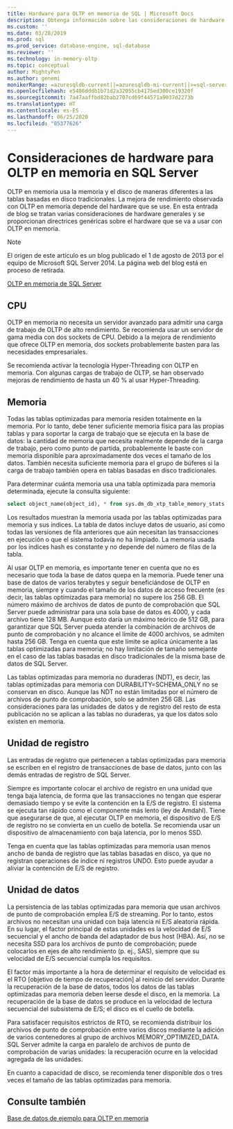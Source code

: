```yaml
---
title: Hardware para OLTP en memoria de SQL | Microsoft Docs
description: Obtenga información sobre las consideraciones de hardware para el rendimiento de OLTP en memoria en SQL Server. OLTP en memoria usa la memoria y el disco de maneras diferentes a las tablas basadas en disco.
ms.custom: ''
ms.date: 03/28/2019
ms.prod: sql
ms.prod_service: database-engine, sql-database
ms.reviewer: ''
ms.technology: in-memory-oltp
ms.topic: conceptual
author: MightyPen
ms.author: genemi
monikerRange: =azuresqldb-current||=azuresqldb-mi-current||>=sql-server-2016||>=sql-server-linux-2017||=sqlallproducts-allversions
ms.openlocfilehash: e5486dddb1b71d2a32055cb4175ed300ce19320f
ms.sourcegitcommit: 7a47aaffbd82bab2707cd69f44571a9037d2273b
ms.translationtype: HT
ms.contentlocale: es-ES
ms.lasthandoff: 06/25/2020
ms.locfileid: "85377626"
---
```

# <a name="hardware-considerations-for-in-memory-oltp-in-sql-server"></a>Consideraciones de hardware para OLTP en memoria en SQL Server

OLTP en memoria usa la memoria y el disco de maneras diferentes a las tablas basadas en disco tradicionales. La mejora de rendimiento observada con OLTP en memoria depende del hardware que se use. En esta entrada de blog se tratan varias consideraciones de hardware generales y se proporcionan directrices genéricas sobre el hardware que se va a usar con OLTP en memoria.

> [!NOTE]
> El origen de este artículo es un blog publicado el 1 de agosto de 2013 por el equipo de Microsoft SQL Server 2014. La página web del blog está en proceso de retirada.
>
> [OLTP en memoria de SQL Server](index.md)

<!--
    Here was the link to the blog. This blog was captured into this new article on 2018/11/30, by GeneMi (MightyPen).
    https://cloudblogs.microsoft.com/sqlserver/2013/08/01/hardware-considerations-for-in-memory-oltp-in-sql-server-2014/
    At least one pre-existing article that contained the obsolete blog link was:
        relational-databases\in-memory-oltp\sample-database-for-in-memory-oltp.md
-->

## <a name="cpu"></a>CPU

OLTP en memoria no necesita un servidor avanzado para admitir una carga de trabajo de OLTP de alto rendimiento. Se recomienda usar un servidor de gama media con dos sockets de CPU. Debido a la mejora de rendimiento que ofrece OLTP en memoria, dos sockets probablemente basten para las necesidades empresariales.

Se recomienda activar la tecnología Hyper-Threading con OLTP en memoria. Con algunas cargas de trabajo de OLTP, se han observado mejoras de rendimiento de hasta un 40 % al usar Hyper-Threading.

## <a name="memory"></a>Memoria

Todas las tablas optimizadas para memoria residen totalmente en la memoria. Por lo tanto, debe tener suficiente memoria física para las propias tablas y para soportar la carga de trabajo que se ejecuta en la base de datos: la cantidad de memoria que necesita realmente depende de la carga de trabajo, pero como punto de partida, probablemente le baste con memoria disponible para aproximadamente dos veces el tamaño de los datos. También necesita suficiente memoria para el grupo de búferes si la carga de trabajo también opera en tablas basadas en disco tradicionales.

Para determinar cuánta memoria usa una tabla optimizada para memoria determinada, ejecute la consulta siguiente:

```sql
select object_name(object_id), * from sys.dm_db_xtp_table_memory_stats;
```

Los resultados muestran la memoria usada por las tablas optimizadas para memoria y sus índices. La tabla de datos incluye datos de usuario, así como todas las versiones de fila anteriores que aún necesitan las transacciones en ejecución o que el sistema todavía no ha limpiado. La memoria usada por los índices hash es constante y no depende del número de filas de la tabla.

Al usar OLTP en memoria, es importante tener en cuenta que no es necesario que toda la base de datos quepa en la memoria. Puede tener una base de datos de varios terabytes y seguir beneficiándose de OLTP en memoria, siempre y cuando el tamaño de los datos de acceso frecuente (es decir, las tablas optimizadas para memoria) no supere los 256 GB. El número máximo de archivos de datos de punto de comprobación que SQL Server puede administrar para una sola base de datos es 4000, y cada archivo tiene 128 MB. Aunque esto daría un máximo teórico de 512 GB, para garantizar que SQL Server pueda atender la combinación de archivos de punto de comprobación y no alcance el límite de 4000 archivos, se admiten hasta 256 GB. Tenga en cuenta que este límite se aplica únicamente a las tablas optimizadas para memoria; no hay limitación de tamaño semejante en el caso de las tablas basadas en disco tradicionales de la misma base de datos de SQL Server.

Las tablas optimizadas para memoria no duraderas (NDT), es decir, las tablas optimizadas para memoria con DURABILITY=SCHEMA_ONLY no se conservan en disco. Aunque las NDT no están limitadas por el número de archivos de punto de comprobación, solo se admiten 256 GB. Las consideraciones para las unidades de datos y de registro del resto de esta publicación no se aplican a las tablas no duraderas, ya que los datos solo existen en memoria.

## <a name="log-drive"></a>Unidad de registro

Las entradas de registro que pertenecen a tablas optimizadas para memoria se escriben en el registro de transacciones de base de datos, junto con las demás entradas de registro de SQL Server.

Siempre es importante colocar el archivo de registro en una unidad que tenga baja latencia, de forma que las transacciones no tengan que esperar demasiado tiempo y se evite la contención en la E/S de registro. El sistema se ejecuta tan rápido como el componente más lento (ley de Amdahl). Tiene que asegurarse de que, al ejecutar OLTP en memoria, el dispositivo de E/S de registro no se convierta en un cuello de botella. Se recomienda usar un dispositivo de almacenamiento con baja latencia, por lo menos SSD.

Tenga en cuenta que las tablas optimizadas para memoria usan menos ancho de banda de registro que las tablas basadas en disco, ya que no registran operaciones de índice ni registros UNDO. Esto puede ayudar a aliviar la contención de E/S de registro.

## <a name="data-drive"></a>Unidad de datos

La persistencia de las tablas optimizadas para memoria que usan archivos de punto de comprobación emplea E/S de streaming. Por lo tanto, estos archivos no necesitan una unidad con baja latencia ni E/S aleatoria rápida. En su lugar, el factor principal de estas unidades es la velocidad de E/S secuencial y el ancho de banda del adaptador de bus host (HBA). Así, no se necesita SSD para los archivos de punto de comprobación; puede colocarlos en ejes de alto rendimiento (p. ej., SAS), siempre que su velocidad de E/S secuencial cumpla los requisitos.

El factor más importante a la hora de determinar el requisito de velocidad es el RTO [objetivo de tiempo de recuperación] al reinicio del servidor. Durante la recuperación de la base de datos, todos los datos de las tablas optimizadas para memoria deben leerse desde el disco, en la memoria. La recuperación de la base de datos se produce en la velocidad de lectura secuencial del subsistema de E/S; el disco es el cuello de botella.

Para satisfacer requisitos estrictos de RTO, se recomienda distribuir los archivos de punto de comprobación entre varios discos mediante la adición de varios contenedores al grupo de archivos MEMORY_OPTIMIZED_DATA. SQL Server admite la carga en paralelo de archivos de punto de comprobación de varias unidades: la recuperación ocurre en la velocidad agregada de las unidades.

En cuanto a capacidad de disco, se recomienda tener disponible dos o tres veces el tamaño de las tablas optimizadas para memoria.

## <a name="see-also"></a>Consulte también

[Base de datos de ejemplo para OLTP en memoria](sample-database-for-in-memory-oltp.md)
